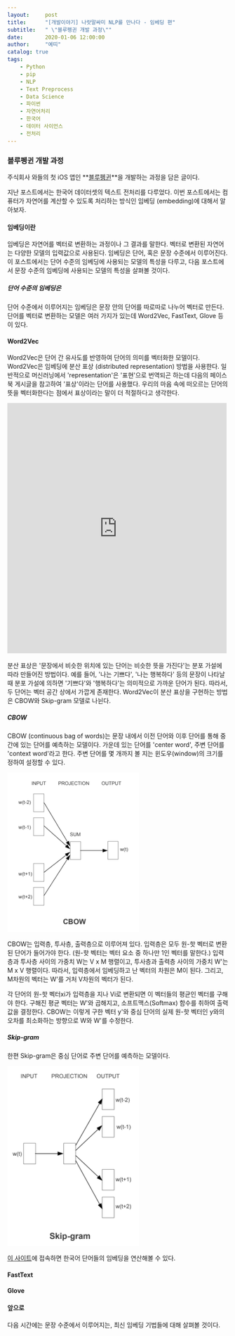```yaml
---
layout:     post
title:      "[개발이야기] 나랏말싸미 NLP를 만나다 - 임베딩 편"
subtitle:   " \"블루펭귄 개발 과정\""
date:       2020-01-06 12:00:00
author:     "예띠"
catalog: true
tags:
    - Python
    - pip
    - NLP
    - Text Preprocess
    - Data Science
    - 파이썬
    - 자연어처리
    - 한국어
    - 데이터 사이언스
    - 전처리
---
```


### 블루펭귄 개발 과정

주식회사 와들의 첫 iOS 앱인 **[블루펭귄](https://www.waddlelab.com/)**을 개발하는 과정을 담은 글이다.

지난 포스트에서는 한국어 데이터셋의 텍스트 전처리를 다루었다. 이번 포스트에서는 컴퓨터가 자연어를 계산할 수 있도록 처리하는 방식인 임베딩 (embedding)에 대해서 알아보자.

#### 임베딩이란
임베딩은 자연어를 벡터로 변환하는 과정이나 그 결과를 말한다. 벡터로 변환된 자연어는 다양한 모델의 입력값으로 사용된다. 임베딩은 단어, 혹은 문장 수준에서 이루어진다. 이 포스트에서는 단어 수준의 임베딩에 사용되는 모델의 특성을 다루고, 다음 포스트에서 문장 수준의 임베딩에 사용되는 모델의 특성을 살펴볼 것이다.

##### 단어 수준의 임베딩은
단어 수준에서 이루어지는 임베딩은 문장 안의 단어를 따로따로 나누어 벡터로 만든다. 단어를 벡터로 변환하는 모델은 여러 가지가 있는데 Word2Vec, FastText, Glove 등이 있다.

#### Word2Vec
Word2Vec은 단어 간 유사도를 반영하여 단어의 의미를 벡터화한 모델이다. Word2Vec은 임베딩에 분산 표상 (distributed representation) 방법을 사용한다. 일반적으로 머신러닝에서 'representation'은 '표현'으로 번역되곤 하는데 다음의 페이스북 게시글을 참고하여 '표상'이라는 단어를 사용했다. 우리의 마음 속에 떠오르는 단어의 뜻을 벡터화한다는 점에서 표상이라는 말이 더 적절하다고 생각한다.

<iframe src="https://www.facebook.com/plugins/post.php?href=https%3A%2F%2Fwww.facebook.com%2Fpolytude%2Fposts%2F2863349267063037&width=500" width="500" height="569" style="border:none;overflow:hidden" scrolling="no" frameborder="0" allowTransparency="true" allow="encrypted-media"></iframe>

분산 표상은 '문장에서 비슷한 위치에 있는 단어는 비슷한 뜻을 가진다'는 분포 가설에 따라 만들어진 방법이다. 예를 들어, '나는 기쁘다', '나는 행복하다' 등의 문장이 나타날 때 분포 가설에 의하면 '기쁘다'와 '행복하다'는 의미적으로 가까운 단어가 된다. 따라서, 두 단어는 벡터 공간 상에서 가깝게 존재한다. Word2Vec이 분산 표상을 구현하는 방법은 CBOW와 Skip-gram 모델로 나뉜다. 

##### CBOW
CBOW (continuous bag of words)는 문장 내에서 이전 단어와 이후 단어를 통해 중간에 있는 단어를 예측하는 모델이다. 가운데 있는 단어를 'center word', 주변 단어를 'context word'라고 한다. 주변 단어를 몇 개까지 볼 지는 윈도우(window)의 크기를 정하여 설정할 수 있다.

<img class="shadow" width="300" src="/img/01-cbow.png" alt="그래프가 있는 사진"/>

CBOW는 입력층, 투사층, 출력층으로 이루어져 있다. 입력층은 모두 원-핫 벡터로 변환된 단어가 들어가야 한다. (원-핫 벡터는 벡터 요소 중 하나만 1인 벡터를 말한다.) 입력층과 투사층 사이의 가중치 W는 V x M 행렬이고, 투사층과 출력층 사이의 가중치 W'는 M x V 행렬이다. 따라서, 입력층에서 임베딩하고 난 벡터의 차원은 M이 된다. 그리고, M차원의 벡터는 W'를 거처 V차원의 벡터가 된다.

각 단어의 원-핫 벡터xi가 입력층을 지나 Vi로 변환되면 이 벡터들의 평균인 벡터를 구해야 한다. 구해진 평균 벡터는 W'와 곱해지고, 소프트맥스(Softmax) 함수를 취하여 출력값을 결정한다. CBOW는 이렇게 구한 벡터 y'와 중심 단어의 실제 원-핫 벡터인 y와의 오차를 최소화하는 방향으로 W와 W'를 수정한다.

##### Skip-gram
한편 Skip-gram은 중심 단어로 주변 단어를 예측하는 모델이다. 

<img class="shadow" width="300" src="/img/02-skipgram.png" alt="그래프가 있는 사진"/>

[이 사이트](http://w.elnn.kr/search/)에 접속하면 한국어 단어들의 임베딩을 연산해볼 수 있다.

#### FastText


#### Glove


#### 앞으로
다음 시간에는 문장 수준에서 이루어지는, 최신 임베딩 기법들에 대해 살펴볼 것이다.